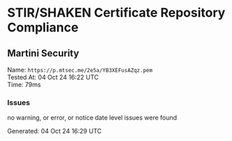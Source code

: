 # STIR/SHAKEN Certificate Repository Compliance

## Martini Security

Name: `https://p.mtsec.me/2e5a/YB3XEFusAZqz.pem`\
Tested At: 04 Oct 24 16:22 UTC\
Time: 79ms

### Issues

no warning, or error, or notice date level issues were found

Generated: 04 Oct 24 16:29 UTC